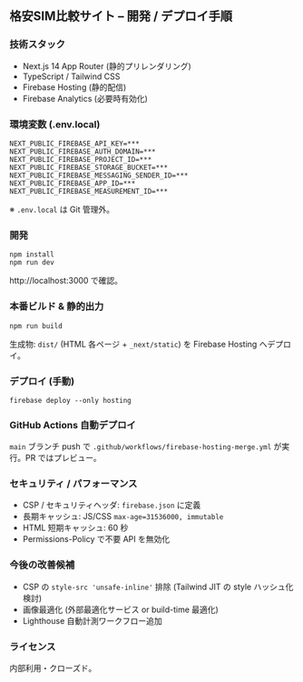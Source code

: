 ## 格安SIM比較サイト – 開発 / デプロイ手順

### 技術スタック
- Next.js 14 App Router (静的プリレンダリング)
- TypeScript / Tailwind CSS
- Firebase Hosting (静的配信)
- Firebase Analytics (必要時有効化)

### 環境変数 (.env.local)
```
NEXT_PUBLIC_FIREBASE_API_KEY=***
NEXT_PUBLIC_FIREBASE_AUTH_DOMAIN=***
NEXT_PUBLIC_FIREBASE_PROJECT_ID=***
NEXT_PUBLIC_FIREBASE_STORAGE_BUCKET=***
NEXT_PUBLIC_FIREBASE_MESSAGING_SENDER_ID=***
NEXT_PUBLIC_FIREBASE_APP_ID=***
NEXT_PUBLIC_FIREBASE_MEASUREMENT_ID=***
```
※ `.env.local` は Git 管理外。

### 開発
```
npm install
npm run dev
```
http://localhost:3000 で確認。

### 本番ビルド & 静的出力
```
npm run build
```
生成物: `dist/` (HTML 各ページ + `_next/static`) を Firebase Hosting へデプロイ。

### デプロイ (手動)
```
firebase deploy --only hosting
```

### GitHub Actions 自動デプロイ
`main` ブランチ push で `.github/workflows/firebase-hosting-merge.yml` が実行。PR ではプレビュー。

### セキュリティ / パフォーマンス
- CSP / セキュリティヘッダ: `firebase.json` に定義
- 長期キャッシュ: JS/CSS `max-age=31536000, immutable`
- HTML 短期キャッシュ: 60 秒
- Permissions-Policy で不要 API を無効化

### 今後の改善候補
- CSP の `style-src 'unsafe-inline'` 排除 (Tailwind JIT の style ハッシュ化検討)
- 画像最適化 (外部最適化サービス or build-time 最適化)
- Lighthouse 自動計測ワークフロー追加

### ライセンス
内部利用・クローズド。

